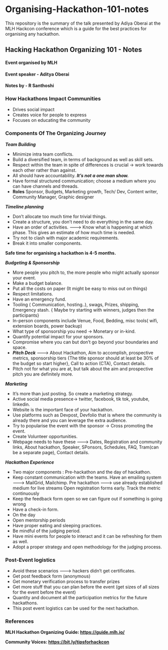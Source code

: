 # Organising-Hackathon-101-notes
This repository is the summary of the talk presented by Adiya Oberai at the MLH Hackcon conference which is a guide for the best practices for organising any hackathon.

## Hacking Hackathon Organizing 101 - Notes
#### Event organised by MLH 
#### Event speaker - Aditya Oberai
#### Notes by - R Santhoshi

### How Hackathons Impact Communities

- Drives social impact
- Creates voice for people to express 
- Focuses on educating the community



### Components Of The Organizing Journey


___Team Building___


- Minimize intra team conflicts.
- Build a diversified team, in terms of  background as well as skill sets.
- Respect within the team in spite of differences is crucial → work towards each other rather than against.
- All should have accountability. ___It’s not a one man show.___
- Have formal structured communication; choose a medium where you can have channels and threads.
- __Roles__ Sponsor, Budgets, Marketing growth, Tech/ Dev, Content writer, Community Manager, Graphic designer

___Timeline planning___


- Don’t allocate too much time for trivial things.
- Create a structure, you don’t need to do everything in the same day.
- Have an order of activities. ---> Know what is happening at which phase. This gives an estimate of how much time is needed.
- Try not to clash with major academic requirements.
- Break it into smaller components.


__Safe time for organising a hackathon is 4-5 months.__


___Budgeting & Sponsorship___


- More people you pitch to, the more people who might actually sponsor your event.
- Make a budget balance.
- Put all the costs on paper (It might be easy to miss out on things)
- Respect limitations.
- Have an emergency fund.
- Tooling ( Communication, hosting..), swags, Prizes, shipping, Emergency stash.  { Maybe try starting with winners, judges then the participants}
- In-person components include Venue, Food, Bedding, misc tools( wifi, extension boards, power backup)
- What type of sponsorship you need → Monetary or in-kind.
- Quantify potential impact for your sponsors.
- Compromise where you can but don’t go beyond your boundaries and space.
- ___Pitch Deck___ ---> About Hackathon, Aim to accomplish, prospective metrics, sponsorship tiers {The title sponsor should at least be 30% of the budget so start higher}, Call to action (CTA), Contact details.
- Pitch not for what you are at, but talk about the aim and prospective pitch you are definitely more.

___Marketing___


- It’s more than just posting. So create a marketing strategy. 
- Active social media presence→ twitter, facebook, tik tok, youtube, linkedin.
- Website is the important face of your hackathon.
- Use platforms such as Devpost, Devfolio that is where the community is already there and you can leverage the extra audience.
- Try to popularise the event with the sponsor → Cross promoting the event.
- Create Volunteer opportunities.
- Webpage needs to have these ---> Dates, Registration and community links, About hackathon, Speaker, SPonsors, Schedules, FAQ, Tram(can be a separate page), Contact details.


___Hackathon Experience___


- Two major components : Pre-hackathon and the day of hackathon.
- Keep constant communication with the teams.
Have an emailing system ---> MailGrid, Mailchimp.
Pre hackathon ---> 
use already established medium for live streams
Open registration forms early. 
Track the metric continuously
- Keep the feedback form open so we can figure out if something is going wrong
- Have a check-in form.
- On the day
- Open mentorship periods
- Have proper eating and sleeping practices.
- Be mindful of the judging period.
- Have mini events for people to interact and it can be refreshing for them as well.
- Adopt a proper strategy and open methodology for the judging process.

### Post-Event logistics


- Avoid these scenarios ---> hackers didn’t get certificates.
- Get post feedback form (anonymous)
- Get monetary verification process to transfer prizes
- Get more stuff that you can plan before the event (get sizes of all sizes for the event before the event)
- Quantity and document all the participation metrics for the future hackathons.
- This post event logistics can be used for the next hackathon.


### References

**MLH Hackathon Organizing Guide: https://guide.mlh.io/**

**Community Voices: https://bit.ly/tipsforhackcon**
